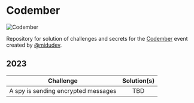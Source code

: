 # Codember

![Codember](./images/codember.webp)

Repository for solution of challenges and secrets for the [Codember](https://codember.dev/) event created by [@midudev](https://github.com/midudev/).

## 2023

| Challenge |          Solution(s)          |
| :-------: | :---------------------------: |
| A spy is sending encrypted messages | TBD |
